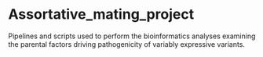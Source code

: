 # Assortative_mating_project
Pipelines and scripts used to perform the bioinformatics analyses examining the parental factors driving pathogenicity of variably expressive variants.
